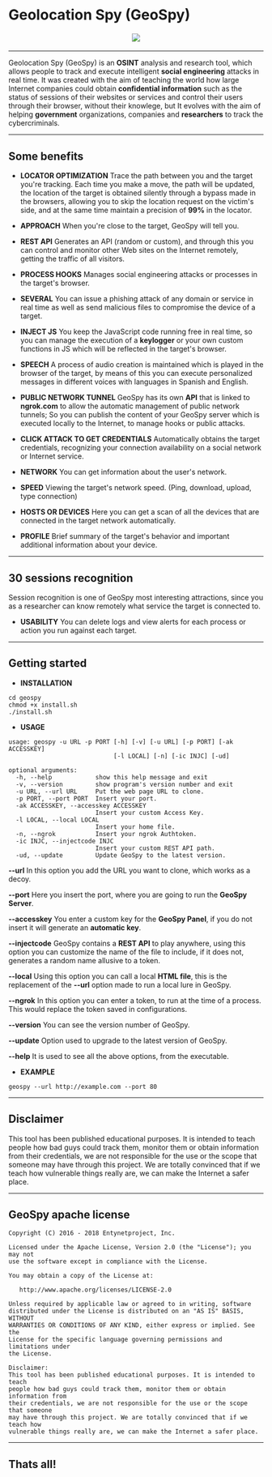 Geolocation Spy (GeoSpy)
========

<h4 align="center"><img src="https://user-images.githubusercontent.com/54115104/64824316-5c466600-d5c2-11e9-9d01-cdd16d717467.png"></h4>

---
Geolocation Spy (GeoSpy) is an **OSINT** analysis and research tool, which allows people to track and execute intelligent **social engineering** attacks in real time. It was created with the aim of teaching the world how large Internet companies could obtain **confidential information** such as the status of sessions of their websites or services and control their users through their browser, without their knowlege, but It evolves with the aim of helping **government** organizations, companies and **researchers** to track the cybercriminals.

***

Some benefits
-----------
* **LOCATOR OPTIMIZATION** Trace the path between you and the target you're tracking. Each time you make a move, the path will be updated, the location of the target is obtained silently through a bypass made in the browsers, allowing you to skip the location request on the victim's side, and at the same time maintain a precision of **99%** in the locator.

* **APPROACH** When you're close to the target, GeoSpy will tell you.

* **REST API** Generates an API (random or custom), and through this you can control and monitor other Web sites on the Internet remotely, getting the traffic of all visitors.

* **PROCESS HOOKS** Manages social engineering attacks or processes in the target's browser.
    
* **SEVERAL** You can issue a phishing attack of any domain or service in real time as well as send malicious files to compromise the device of a target.
    
* **INJECT JS** You keep the JavaScript code running free in real time, so you can manage the execution of a **keylogger** or your own custom functions in JS which will be reflected in the target's browser.
    
* **SPEECH** A process of audio creation is maintained which is played in the browser of the target, by means of this you can execute personalized messages in different voices with languages in Spanish and English.

* **PUBLIC NETWORK TUNNEL** GeoSpy has its own **API** that is linked to **ngrok.com** to allow the automatic management of public network tunnels; So you can publish the content of your GeoSpy server which is executed locally to the Internet, to manage hooks or public attacks.

* **CLICK ATTACK TO GET CREDENTIALS** Automatically obtains the target credentials, recognizing your connection availability on a social network or Internet service.

* **NETWORK** You can get information about the user's network.

* **SPEED** Viewing the target's network speed. (Ping, download, upload, type connection)

* **HOSTS OR DEVICES** Here you can get a scan of all the devices that are connected in the target network automatically.

* **PROFILE** Brief summary of the target's behavior and important additional information about your device.

***

30 sessions recognition
-------
Session recognition is one of GeoSpy most interesting attractions, since you as a researcher can know remotely what service the target is connected to.

* **USABILITY** You can delete logs and view alerts for each process or action you run against each target.

***

Getting started
-------

* **INSTALLATION**

```
cd geospy
chmod +x install.sh
./install.sh
```

* **USAGE**

```
usage: geospy -u URL -p PORT [-h] [-v] [-u URL] [-p PORT] [-ak ACCESSKEY] 
                             [-l LOCAL] [-n] [-ic INJC] [-ud]

optional arguments:
  -h, --help            show this help message and exit
  -v, --version         show program's version number and exit
  -u URL, --url URL     Put the web page URL to clone.
  -p PORT, --port PORT  Insert your port.
  -ak ACCESSKEY, --accesskey ACCESSKEY
                        Insert your custom Access Key.
  -l LOCAL, --local LOCAL
                        Insert your home file.
  -n, --ngrok           Insert your ngrok Authtoken.
  -ic INJC, --injectcode INJC
                        Insert your custom REST API path.
  -ud, --update         Update GeoSpy to the latest version.
```

   **--url**  In this option you add the URL you want to clone, which works as a decoy.

   **--port**  Here you insert the port, where you are going to run the  **GeoSpy Server**.

   **--accesskey**  You enter a custom key for the  **GeoSpy Panel**, if you do not insert it will generate an  **automatic key**.

   **--injectcode**  GeoSpy contains a  **REST API**  to play anywhere, using this option you can customize the name of the file to include, if it does not, generates a random name allusive to a token.

   **--local**  Using this option you can call a local **HTML file**, this is the replacement of the  **--url**  option made to run a local lure in GeoSpy.

   **--ngrok**  In this option you can enter a token, to run at the time of a process. This would replace the token saved in configurations.

   **--version**  You can see the version number of GeoSpy.

   **--update**  Option used to upgrade to the latest version of GeoSpy.

   **--help**  It is used to see all the above options, from the executable.

* **EXAMPLE**

```
geospy --url http://example.com --port 80
```

***

Disclaimer
-------
This tool has been published educational purposes. It is intended to teach people how bad guys could track them, monitor them or obtain information from their credentials, we are not responsible for the use or the scope that someone may have through this project.
We are totally convinced that if we teach how vulnerable things really are, we can make the Internet a safer place.

***

GeoSpy apache license
-------

    Copyright (C) 2016 - 2018 Entynetproject, Inc.

    Licensed under the Apache License, Version 2.0 (the "License"); you may not
    use the software except in compliance with the License.

    You may obtain a copy of the License at:

       http://www.apache.org/licenses/LICENSE-2.0

    Unless required by applicable law or agreed to in writing, software
    distributed under the License is distributed on an "AS IS" BASIS, WITHOUT
    WARRANTIES OR CONDITIONS OF ANY KIND, either express or implied. See the
    License for the specific language governing permissions and limitations under
    the License.

    Disclaimer:
    This tool has been published educational purposes. It is intended to teach 
    people how bad guys could track them, monitor them or obtain information from 
    their credentials, we are not responsible for the use or the scope that someone 
    may have through this project. We are totally convinced that if we teach how 
    vulnerable things really are, we can make the Internet a safer place.

***

Thats all!
-------
